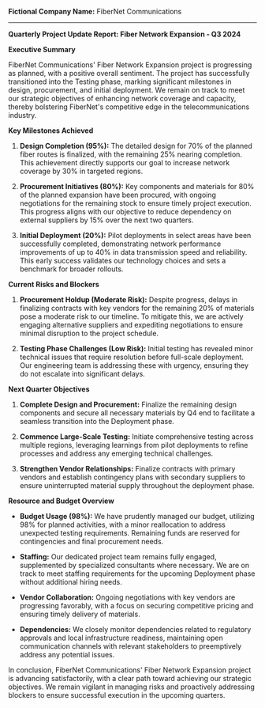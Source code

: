 **Fictional Company Name:** FiberNet Communications

---

**Quarterly Project Update Report: Fiber Network Expansion - Q3 2024**

**Executive Summary**

FiberNet Communications' Fiber Network Expansion project is progressing as planned, with a positive overall sentiment. The project has successfully transitioned into the Testing phase, marking significant milestones in design, procurement, and initial deployment. We remain on track to meet our strategic objectives of enhancing network coverage and capacity, thereby bolstering FiberNet's competitive edge in the telecommunications industry.

**Key Milestones Achieved**

1. **Design Completion (95%):** The detailed design for 70% of the planned fiber routes is finalized, with the remaining 25% nearing completion. This achievement directly supports our goal to increase network coverage by 30% in targeted regions.
   
2. **Procurement Initiatives (80%):** Key components and materials for 80% of the planned expansion have been procured, with ongoing negotiations for the remaining stock to ensure timely project execution. This progress aligns with our objective to reduce dependency on external suppliers by 15% over the next two quarters.

3. **Initial Deployment (20%):** Pilot deployments in select areas have been successfully completed, demonstrating network performance improvements of up to 40% in data transmission speed and reliability. This early success validates our technology choices and sets a benchmark for broader rollouts.

**Current Risks and Blockers**

1. **Procurement Holdup (Moderate Risk):** Despite progress, delays in finalizing contracts with key vendors for the remaining 20% of materials pose a moderate risk to our timeline. To mitigate this, we are actively engaging alternative suppliers and expediting negotiations to ensure minimal disruption to the project schedule.

2. **Testing Phase Challenges (Low Risk):** Initial testing has revealed minor technical issues that require resolution before full-scale deployment. Our engineering team is addressing these with urgency, ensuring they do not escalate into significant delays.

**Next Quarter Objectives**

1. **Complete Design and Procurement:** Finalize the remaining design components and secure all necessary materials by Q4 end to facilitate a seamless transition into the Deployment phase.
   
2. **Commence Large-Scale Testing:** Initiate comprehensive testing across multiple regions, leveraging learnings from pilot deployments to refine processes and address any emerging technical challenges.

3. **Strengthen Vendor Relationships:** Finalize contracts with primary vendors and establish contingency plans with secondary suppliers to ensure uninterrupted material supply throughout the deployment phase.

**Resource and Budget Overview**

- **Budget Usage (98%):** We have prudently managed our budget, utilizing 98% for planned activities, with a minor reallocation to address unexpected testing requirements. Remaining funds are reserved for contingencies and final procurement needs.
  
- **Staffing:** Our dedicated project team remains fully engaged, supplemented by specialized consultants where necessary. We are on track to meet staffing requirements for the upcoming Deployment phase without additional hiring needs.

- **Vendor Collaboration:** Ongoing negotiations with key vendors are progressing favorably, with a focus on securing competitive pricing and ensuring timely delivery of materials.

- **Dependencies:** We closely monitor dependencies related to regulatory approvals and local infrastructure readiness, maintaining open communication channels with relevant stakeholders to preemptively address any potential issues.

In conclusion, FiberNet Communications' Fiber Network Expansion project is advancing satisfactorily, with a clear path toward achieving our strategic objectives. We remain vigilant in managing risks and proactively addressing blockers to ensure successful execution in the upcoming quarters.
